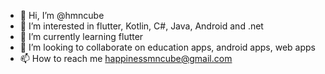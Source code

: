- 👋 Hi, I’m @hmncube
- 👀 I’m interested in flutter, Kotlin, C#, Java, Android and .net
- 🌱 I’m currently learning flutter
- 💞️ I’m looking to collaborate on education apps, android apps, web apps 
- 📫 How to reach me happinessmncube@gmail.com

<!---
hmncube/hmncube is a ✨ special ✨ repository because its `README.md` (this file) appears on your GitHub profile.
You can click the Preview link to take a look at your changes.
--->
